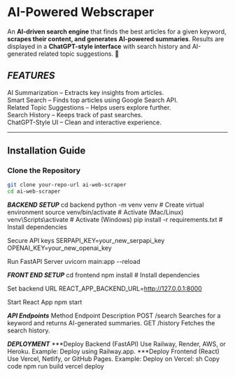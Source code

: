 # AI-Powered Webscraper

An **AI-driven search engine** that finds the best articles for a given keyword, **scrapes their content, and generates AI-powered summaries**. Results are displayed in a **ChatGPT-style interface** with search history and AI-generated related topic suggestions. 🚀  

## ***FEATURES***
AI Summarization – Extracts key insights from articles.  
Smart Search – Finds top articles using Google Search API.  
Related Topic Suggestions – Helps users explore further.  
Search History – Keeps track of past searches.  
ChatGPT-Style UI – Clean and interactive experience.  

---

## **Installation Guide**
### **Clone the Repository**
```sh
git clone your-repo-url ai-web-scraper
cd ai-web-scraper

```
***BACKEND SETUP***
cd backend
python -m venv venv  # Create virtual environment
source venv/bin/activate  # Activate (Mac/Linux)
venv\Scripts\activate  # Activate (Windows)
pip install -r requirements.txt  # Install dependencies

Secure API keys
SERPAPI_KEY=your_new_serpapi_key
OPENAI_KEY=your_new_openai_key

Run FastAPI Server
uvicorn main:app --reload

***FRONT END SETUP***
cd frontend
npm install  # Install dependencies

Set backend URL
REACT_APP_BACKEND_URL=http://127.0.0.1:8000

Start React App
npm start

***API Endpoints***
Method	Endpoint	Description
POST	/search	Searches for a keyword and returns AI-generated summaries.
GET	/history	Fetches the search history.


***DEPLOYMENT***
***Deploy Backend (FastAPI)
Use Railway, Render, AWS, or Heroku.
Example: Deploy using Railway.app.
***Deploy Frontend (React)
Use Vercel, Netlify, or GitHub Pages.
Example: Deploy on Vercel:
sh
Copy code
npm run build
vercel deploy
